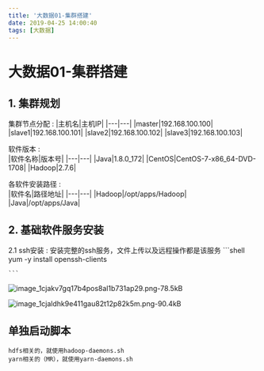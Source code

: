 ```yaml
---
title: '大数据01-集群搭建'
date: 2019-04-25 14:00:40
tags: [大数据]
---
```

# 大数据01-集群搭建

## **1. 集群规划**

集群节点分配
: 
    |主机名|主机IP|
|---|---|
|master|192.168.100.100|
|slave1|192.168.100.101|
|slave2|192.168.100.102|
|slave3|192.168.100.103|

软件版本
:   
    |软件名称|版本号|
|---|---|
|Java|1.8.0_172|
|CentOS|CentOS-7-x86_64-DVD-1708|
|Hadoop|2.7.6|

各软件安装路径
:  
     |软件名|路径地址|
|---|---|
|Hadoop|/opt/apps/Hadoop|
|Java|/opt/apps/Java|

## **2. 基础软件服务安装**
2.1 ssh安装
: 安装完整的ssh服务，文件上传以及远程操作都是该服务
    ```shell
    yum -y install openssh-clients
    
    ```


















![image_1cjakv7gq17b4pos8al1b731ap29.png-78.5kB][1]

![image_1cjaldhk9e411gau82t12p82k5m.png-90.4kB][2]


## 单独启动脚本

```shell
hdfs相关的，就使用hadoop-daemons.sh
yarn相关的（MR），就使用yarn-daemons.sh


```


  [1]: http://static.zybuluo.com/zhangwen100/1r9ax4g084b1zhdm3dgtcwo1/image_1cjakv7gq17b4pos8al1b731ap29.png
  [2]: http://static.zybuluo.com/zhangwen100/70vyes3k7m7i76cxxtorwnoi/image_1cjaldhk9e411gau82t12p82k5m.png